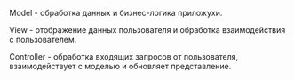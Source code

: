 Model - обработка данных и бизнес-логика приложухи.

View - отображение данных пользователя и обработка взаимодействия с пользователем.

Controller - обработка входящих запросов от пользователя, взаимодействует с моделью и обновляет представление.

